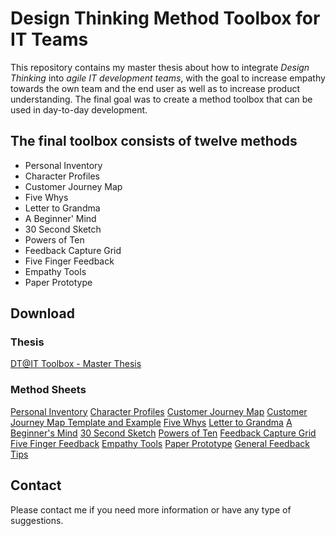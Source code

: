 # Design Thinking Method Toolbox for IT Teams

This repository contains my master thesis about how to integrate *Design Thinking* into *agile IT development teams*, with the goal to increase empathy towards the own team and the end user as well as to increase product understanding. The final goal was to create a method toolbox that can be used in day-to-day development.

## The final toolbox consists of twelve methods
- Personal Inventory
- Character Profiles
- Customer Journey Map
- Five Whys
- Letter to Grandma
- A Beginner' Mind
- 30 Second Sketch
- Powers of Ten
- Feedback Capture Grid
- Five Finger Feedback
- Empathy Tools
- Paper Prototype

## Download
### Thesis
[DT@IT Toolbox - Master Thesis](DT@IT%20Method%20Toolbox%20-%20Master%20Thesis.pdf)
### Method Sheets
[Personal Inventory](methods/01%20-%20Personal%20Inventory.pdf)
[Character Profiles](methods/02%20-%20Character%20Profiles.pdf)
[Customer Journey Map](methods/03%20-%20Customer%20Journey%20Map.pdf)
[Customer Journey Map Template and Example](methods/03%20-%20Customer%20Journey%20Map%20Template%20and%20Example.pdf)
[Five Whys](methods/04%20-%20Five%20Whys.pdf)
[Letter to Grandma](methods/05%20-%20Letter%20to%20Grandma.pdf)
[A Beginner's Mind](methods/06%20-%20A%20Beginner's%20Mind.pdf)
[30 Second Sketch](methods/07%20-%2030%20Second%20Sketch.pdf)
[Powers of Ten](methods/08%20-%20Powers%20of%20Ten.pdf)
[Feedback Capture Grid](methods/09%20-%20Feedback%20Capture%20Grid.pdf)
[Five Finger Feedback](methods/10%20-%20Five%20Finger%20Feedback.pdf)
[Empathy Tools](methods/11%20-%20Empathy%20Tools.pdf)
[Paper Prototype](methods/12%20-%20Paper%20Prototype.pdf)
[General Feedback Tips](methods/General%20Feedback%20Tips.pdf)

## Contact
Please contact me if you need more information or have any type of suggestions.